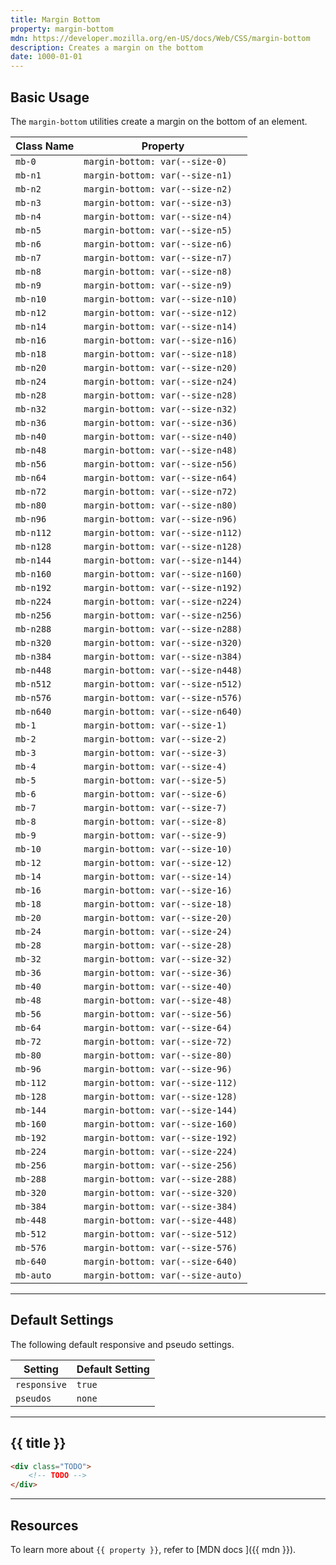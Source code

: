 ```yaml
---
title: Margin Bottom
property: margin-bottom
mdn: https://developer.mozilla.org/en-US/docs/Web/CSS/margin-bottom
description: Creates a margin on the bottom
date: 1000-01-01
---
```


## Basic Usage

The `margin-bottom` utilities create a margin on the bottom of an element.

| Class Name | Property                          |
| ---------- | --------------------------------- |
| `mb-0`     | `margin-bottom: var(--size-0)`    |
| `mb-n1`    | `margin-bottom: var(--size-n1)`   |
| `mb-n2`    | `margin-bottom: var(--size-n2)`   |
| `mb-n3`    | `margin-bottom: var(--size-n3)`   |
| `mb-n4`    | `margin-bottom: var(--size-n4)`   |
| `mb-n5`    | `margin-bottom: var(--size-n5)`   |
| `mb-n6`    | `margin-bottom: var(--size-n6)`   |
| `mb-n7`    | `margin-bottom: var(--size-n7)`   |
| `mb-n8`    | `margin-bottom: var(--size-n8)`   |
| `mb-n9`    | `margin-bottom: var(--size-n9)`   |
| `mb-n10`   | `margin-bottom: var(--size-n10)`  |
| `mb-n12`   | `margin-bottom: var(--size-n12)`  |
| `mb-n14`   | `margin-bottom: var(--size-n14)`  |
| `mb-n16`   | `margin-bottom: var(--size-n16)`  |
| `mb-n18`   | `margin-bottom: var(--size-n18)`  |
| `mb-n20`   | `margin-bottom: var(--size-n20)`  |
| `mb-n24`   | `margin-bottom: var(--size-n24)`  |
| `mb-n28`   | `margin-bottom: var(--size-n28)`  |
| `mb-n32`   | `margin-bottom: var(--size-n32)`  |
| `mb-n36`   | `margin-bottom: var(--size-n36)`  |
| `mb-n40`   | `margin-bottom: var(--size-n40)`  |
| `mb-n48`   | `margin-bottom: var(--size-n48)`  |
| `mb-n56`   | `margin-bottom: var(--size-n56)`  |
| `mb-n64`   | `margin-bottom: var(--size-n64)`  |
| `mb-n72`   | `margin-bottom: var(--size-n72)`  |
| `mb-n80`   | `margin-bottom: var(--size-n80)`  |
| `mb-n96`   | `margin-bottom: var(--size-n96)`  |
| `mb-n112`  | `margin-bottom: var(--size-n112)` |
| `mb-n128`  | `margin-bottom: var(--size-n128)` |
| `mb-n144`  | `margin-bottom: var(--size-n144)` |
| `mb-n160`  | `margin-bottom: var(--size-n160)` |
| `mb-n192`  | `margin-bottom: var(--size-n192)` |
| `mb-n224`  | `margin-bottom: var(--size-n224)` |
| `mb-n256`  | `margin-bottom: var(--size-n256)` |
| `mb-n288`  | `margin-bottom: var(--size-n288)` |
| `mb-n320`  | `margin-bottom: var(--size-n320)` |
| `mb-n384`  | `margin-bottom: var(--size-n384)` |
| `mb-n448`  | `margin-bottom: var(--size-n448)` |
| `mb-n512`  | `margin-bottom: var(--size-n512)` |
| `mb-n576`  | `margin-bottom: var(--size-n576)` |
| `mb-n640`  | `margin-bottom: var(--size-n640)` |
| `mb-1`     | `margin-bottom: var(--size-1)`    |
| `mb-2`     | `margin-bottom: var(--size-2)`    |
| `mb-3`     | `margin-bottom: var(--size-3)`    |
| `mb-4`     | `margin-bottom: var(--size-4)`    |
| `mb-5`     | `margin-bottom: var(--size-5)`    |
| `mb-6`     | `margin-bottom: var(--size-6)`    |
| `mb-7`     | `margin-bottom: var(--size-7)`    |
| `mb-8`     | `margin-bottom: var(--size-8)`    |
| `mb-9`     | `margin-bottom: var(--size-9)`    |
| `mb-10`    | `margin-bottom: var(--size-10)`   |
| `mb-12`    | `margin-bottom: var(--size-12)`   |
| `mb-14`    | `margin-bottom: var(--size-14)`   |
| `mb-16`    | `margin-bottom: var(--size-16)`   |
| `mb-18`    | `margin-bottom: var(--size-18)`   |
| `mb-20`    | `margin-bottom: var(--size-20)`   |
| `mb-24`    | `margin-bottom: var(--size-24)`   |
| `mb-28`    | `margin-bottom: var(--size-28)`   |
| `mb-32`    | `margin-bottom: var(--size-32)`   |
| `mb-36`    | `margin-bottom: var(--size-36)`   |
| `mb-40`    | `margin-bottom: var(--size-40)`   |
| `mb-48`    | `margin-bottom: var(--size-48)`   |
| `mb-56`    | `margin-bottom: var(--size-56)`   |
| `mb-64`    | `margin-bottom: var(--size-64)`   |
| `mb-72`    | `margin-bottom: var(--size-72)`   |
| `mb-80`    | `margin-bottom: var(--size-80)`   |
| `mb-96`    | `margin-bottom: var(--size-96)`   |
| `mb-112`   | `margin-bottom: var(--size-112)`  |
| `mb-128`   | `margin-bottom: var(--size-128)`  |
| `mb-144`   | `margin-bottom: var(--size-144)`  |
| `mb-160`   | `margin-bottom: var(--size-160)`  |
| `mb-192`   | `margin-bottom: var(--size-192)`  |
| `mb-224`   | `margin-bottom: var(--size-224)`  |
| `mb-256`   | `margin-bottom: var(--size-256)`  |
| `mb-288`   | `margin-bottom: var(--size-288)`  |
| `mb-320`   | `margin-bottom: var(--size-320)`  |
| `mb-384`   | `margin-bottom: var(--size-384)`  |
| `mb-448`   | `margin-bottom: var(--size-448)`  |
| `mb-512`   | `margin-bottom: var(--size-512)`  |
| `mb-576`   | `margin-bottom: var(--size-576)`  |
| `mb-640`   | `margin-bottom: var(--size-640)`  |
| `mb-auto`  | `margin-bottom: var(--size-auto)` |

---

## Default Settings

The following default responsive and pseudo settings.

| Setting      | Default Setting |
| ------------ | --------------- |
| `responsive` | `true`          |
| `pseudos`    | `none`          |

---

## {{ title }}

<div class="bg-silver-200 p-20 h-256 radius-md flex flex-wrap align-content-center">
  <!-- ... -->
</div>

```html
<div class="TODO">
	<!-- TODO -->
</div>
```

---

## Resources

To learn more about `{{ property }}`, refer to [MDN docs <i class="far fa-external-link ml-6"></i>]({{ mdn }}).
